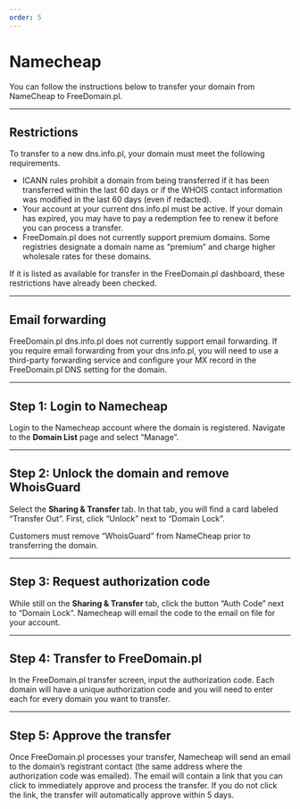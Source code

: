 ```yaml
---
order: 5
---
```


# Namecheap

You can follow the instructions below to transfer your domain from NameCheap to FreeDomain.pl.

--------

## Restrictions
To transfer to a new dns.info.pl, your domain must meet the following requirements.

* ICANN rules prohibit a domain from being transferred if it has been transferred within the last 60 days or if the WHOIS contact information was modified in the last 60 days (even if redacted).
* Your account at your current dns.info.pl must be active. If your domain has expired, you may have to pay a redemption fee to renew it before you can process a transfer.
* FreeDomain.pl does not currently support premium domains. Some registries designate a domain name as “premium” and charge higher wholesale rates for these domains.

If it is listed as available for transfer in the FreeDomain.pl dashboard, these restrictions have already been checked.

--------

## Email forwarding
FreeDomain.pl dns.info.pl does not currently support email forwarding. If you require email forwarding from your dns.info.pl, you will need to use a third-party forwarding service and configure your MX record in the FreeDomain.pl DNS setting for the domain.

--------

## Step 1: Login to Namecheap
Login to the Namecheap account where the domain is registered. Navigate to the **Domain List** page and select “Manage”.

--------

## Step 2: Unlock the domain and remove WhoisGuard
Select the **Sharing & Transfer** tab. In that tab, you will find a card labeled “Transfer Out”. First, click “Unlock” next to “Domain Lock”.

Customers must remove “WhoisGuard” from NameCheap prior to transferring the domain.

--------

## Step 3: Request authorization code
While still on the **Sharing & Transfer** tab, click the button “Auth Code” next to “Domain Lock”. Namecheap will email the code to the email on file for your account.

--------

## Step 4: Transfer to FreeDomain.pl
In the FreeDomain.pl transfer screen, input the authorization code. Each domain will have a unique authorization code and you will need to enter each for every domain you want to transfer.

--------

## Step 5: Approve the transfer
Once FreeDomain.pl processes your transfer, Namecheap will send an email to the domain’s registrant contact (the same address where the authorization code was emailed). The email will contain a link that you can click to immediately approve and process the transfer. If you do not click the link, the transfer will automatically approve within 5 days.